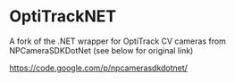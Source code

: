 OptiTrackNET
============

A fork of the .NET wrapper for OptiTrack CV cameras from NPCameraSDKDotNet (see below for original link)

https://code.google.com/p/npcamerasdkdotnet/
